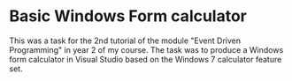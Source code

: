# Basic Windows Form calculator
This was a task for the 2nd tutorial of the module "Event Driven Programming" in year 2 of my course. The task was to produce a Windows form calculator in Visual Studio based on the Windows 7 calculator feature set.
